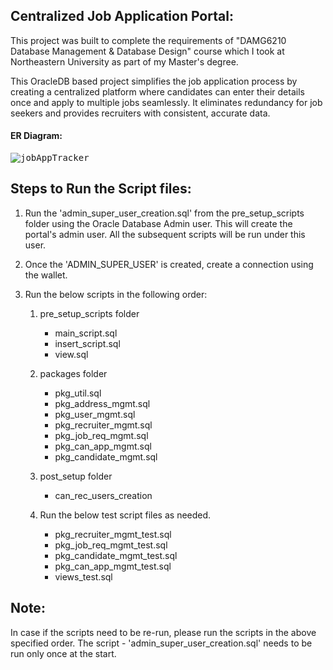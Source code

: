 ## Centralized Job Application Portal:
This project was built to complete the requirements of "DAMG6210 Database Management & Database Design" course which I took at Northeastern University as part of my Master's degree.

This OracleDB based project simplifies the job application process by creating a centralized platform where candidates can enter their details once and apply to multiple jobs seamlessly. It eliminates redundancy for job seekers and provides recruiters with consistent, accurate data. 

#### ER Diagram:

<kbd>![jobAppTracker](https://github.com/user-attachments/assets/71d4911b-e423-443b-99cc-4cacb278b36c)</kbd>

## Steps to Run the Script files:

1. Run the 'admin_super_user_creation.sql' from the pre_setup_scripts folder using the Oracle Database Admin user. This will create the portal's admin user. All the subsequent scripts will be run under this user.

2. Once the 'ADMIN_SUPER_USER' is created, create a connection using the wallet.

3. Run the below scripts in the following order:
    1. pre_setup_scripts folder
        - main_script.sql
        - insert_script.sql
        - view.sql
        
    2. packages folder
        - pkg_util.sql
        - pkg_address_mgmt.sql
        - pkg_user_mgmt.sql
        - pkg_recruiter_mgmt.sql
        - pkg_job_req_mgmt.sql
        - pkg_can_app_mgmt.sql
        - pkg_candidate_mgmt.sql
    
    3. post_setup folder
        - can_rec_users_creation
    
    4. Run the below test script files as needed.
        - pkg_recruiter_mgmt_test.sql
        - pkg_job_req_mgmt_test.sql
        - pkg_candidate_mgmt_test.sql
        - pkg_can_app_mgmt_test.sql
        - views_test.sql

## Note:
In case if the scripts need to be re-run, please run the scripts in the above specified order. The script - 'admin_super_user_creation.sql' needs to be run only once at the start.


